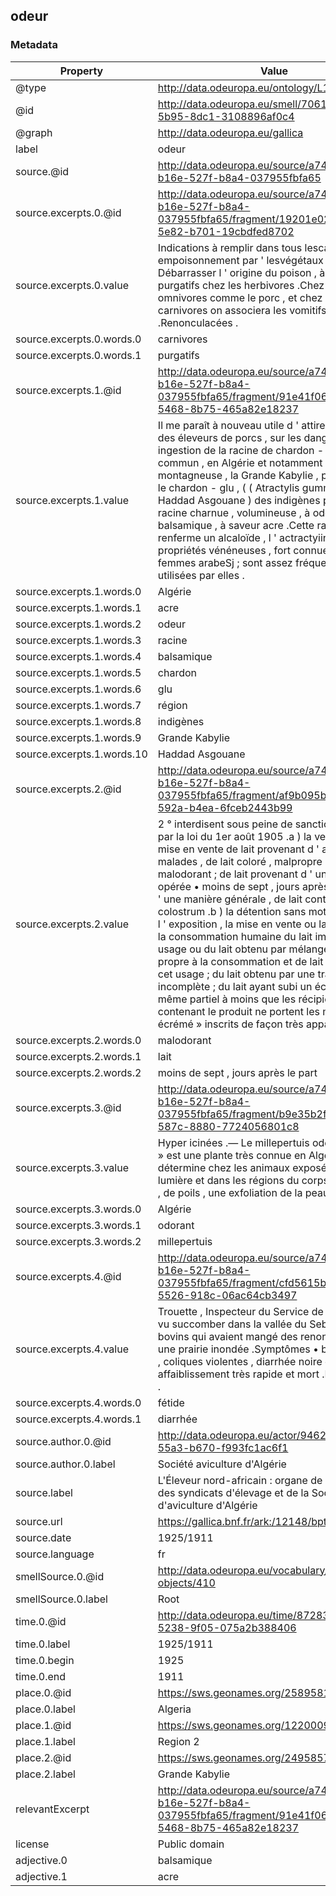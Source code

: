 ## odeur

### Metadata

| Property | Value |
| -------- | ----- |
| @type | http://data.odeuropa.eu/ontology/L11_Smell |
| @id | http://data.odeuropa.eu/smell/706194f8-2dd9-5b95-8dc1-3108896af0c4 |
| @graph | http://data.odeuropa.eu/gallica |
| label | odeur |
| source.@id | http://data.odeuropa.eu/source/a740854a-b16e-527f-b8a4-037955fbfa65 |
| source.excerpts.0.@id | http://data.odeuropa.eu/source/a740854a-b16e-527f-b8a4-037955fbfa65/fragment/19201e02-d82d-5e82-b701-19cbdfed8702 |
| source.excerpts.0.value | Indications à remplir dans tous lescas d ' empoisonnement par ' lesvégétaux 1 ° Débarrasser l ' origine du poison , à l ' aide de purgatifs chez les herbivores .Chez les omnivores comme le porc , et chez les carnivores on associera les vomitifs aux purgatifs .Renonculacées . |
| source.excerpts.0.words.0 | carnivores |
| source.excerpts.0.words.1 | purgatifs |
| source.excerpts.1.@id | http://data.odeuropa.eu/source/a740854a-b16e-527f-b8a4-037955fbfa65/fragment/91e41f06-3aec-5468-8b75-465a82e18237 |
| source.excerpts.1.value | Il me paraît à nouveau utile d ' attirer l ' attention des éleveurs de porcs , sur les dangers de l ' ingestion de la racine de chardon - glu .Fort commun , en Algérie et notamment en région montagneuse , la Grande Kabylie , par exemple , le chardon - glu , ( ( Atractylis gummifera » , ( Haddad Asgouane ) des indigènes présente une racine charnue , volumineuse , à odeur balsamique , à saveur acre .Cette racine renferme un alcaloïde , l ' actractyiine , dont les propriétés vénéneuses , fort connues des femmes arabeSj ; sont assez fréquemment utilisées par elles . |
| source.excerpts.1.words.0 | Algérie |
| source.excerpts.1.words.1 | acre |
| source.excerpts.1.words.2 | odeur |
| source.excerpts.1.words.3 | racine |
| source.excerpts.1.words.4 | balsamique |
| source.excerpts.1.words.5 | chardon |
| source.excerpts.1.words.6 | glu |
| source.excerpts.1.words.7 | région |
| source.excerpts.1.words.8 | indigènes |
| source.excerpts.1.words.9 | Grande Kabylie |
| source.excerpts.1.words.10 | Haddad Asgouane |
| source.excerpts.2.@id | http://data.odeuropa.eu/source/a740854a-b16e-527f-b8a4-037955fbfa65/fragment/af9b095b-f374-592a-b4ea-6fceb2443b99 |
| source.excerpts.2.value | 2 ° interdisent sous peine de sanctions prévues par la loi du 1er août 1905 .a ) la vente ou la mise en vente de lait provenant d ' animaux malades , de lait coloré , malpropre ou malodorant ; de lait provenant d ' une traite opérée • moins de sept , jours après le part et , d ' une manière générale , de lait contenant du colostrum .b ) la détention sans motifs légitimes , l ' exposition , la mise en vente ou la vente pour la consommation humaine du lait impropre à cet usage ou du lait obtenu par mélange de lait ' propre à la consommation et de lait impropre à cet usage ; du lait obtenu par une traite incomplète ; du lait ayant subi un écrémage même partiel à moins que les récipients contenant le produit ne portent les mots « lait écrémé » inscrits de façon très apparente . |
| source.excerpts.2.words.0 | malodorant |
| source.excerpts.2.words.1 | lait |
| source.excerpts.2.words.2 | moins de sept , jours après le part |
| source.excerpts.3.@id | http://data.odeuropa.eu/source/a740854a-b16e-527f-b8a4-037955fbfa65/fragment/b9e35b2f-1174-587c-8880-7724056801c8 |
| source.excerpts.3.value | Hyper icinées .— Le millepertuis odorant « hamra » est une plante très connue en Algérie .Il détermine chez les animaux exposés à une vive lumière et dans les régions du corps dépourvues , de poils , une exfoliation de la peau . |
| source.excerpts.3.words.0 | Algérie |
| source.excerpts.3.words.1 | odorant |
| source.excerpts.3.words.2 | millepertuis |
| source.excerpts.4.@id | http://data.odeuropa.eu/source/a740854a-b16e-527f-b8a4-037955fbfa65/fragment/cfd5615b-0822-5526-918c-06ac64cb3497 |
| source.excerpts.4.value | Trouette , Inspecteur du Service de l ' Elevage , a vu succomber dans la vallée du SebaOu 13 bovins qui avaient mangé des renoncules dans une prairie inondée .Symptômes • ballonnement , coliques violentes , diarrhée noire et fétide , affaiblissement très rapide et mort .Hyper icinées . |
| source.excerpts.4.words.0 | fétide |
| source.excerpts.4.words.1 | diarrhée |
| source.author.0.@id | http://data.odeuropa.eu/actor/94622e8c-79b4-55a3-b670-f993fc1ac6f1 |
| source.author.0.label | Société aviculture d'Algérie |
| source.label | L'Éleveur nord-africain : organe de la Fédération des syndicats d'élevage et de la Société d'aviculture d'Algérie |
| source.url | https://gallica.bnf.fr/ark:/12148/bpt6k56702143 |
| source.date | 1925/1911 |
| source.language | fr |
| smellSource.0.@id | http://data.odeuropa.eu/vocabulary/olfactory-objects/410 |
| smellSource.0.label | Root |
| time.0.@id | http://data.odeuropa.eu/time/87283f00-2114-5238-9f05-075a2b388406 |
| time.0.label | 1925/1911 |
| time.0.begin | 1925 |
| time.0.end | 1911 |
| place.0.@id | https://sws.geonames.org/2589581/ |
| place.0.label | Algeria |
| place.1.@id | https://sws.geonames.org/12200097/ |
| place.1.label | Region 2 |
| place.2.@id | https://sws.geonames.org/2495857/ |
| place.2.label | Grande Kabylie |
| relevantExcerpt | http://data.odeuropa.eu/source/a740854a-b16e-527f-b8a4-037955fbfa65/fragment/91e41f06-3aec-5468-8b75-465a82e18237 |
| license | Public domain |
| adjective.0 | balsamique |
| adjective.1 | acre |
